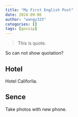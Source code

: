 ```yaml
---
title: "My First English Post"
date: 2024-09-06
author: "wangy325"
categories: []
tags: [gossip]
---
```


> This is quote.

So can not show quotation?

<!--more-->

## Hotel

Hotel Califorlia.

## Sence

Take photos with new phone.

